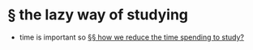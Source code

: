 # § the lazy way of studying

- time is important so [§§ how we reduce the time spending to study?](20211211104215.md)
